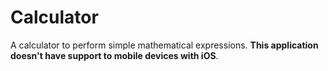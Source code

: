 # Calculator
A calculator to perform simple mathematical expressions. **This application doesn't have support to mobile devices with iOS**.

